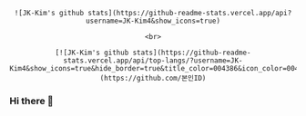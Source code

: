  <div align=center>
	
	![JK-Kim's github stats](https://github-readme-stats.vercel.app/api?username=JK-Kim4&show_icons=true)
	
	<br>
	
	[![JK-Kim's github stats](https://github-readme-stats.vercel.app/api/top-langs/?username=JK-Kim4&show_icons=true&hide_border=true&title_color=004386&icon_color=004386&layout=compact)](https://github.com/본인ID)

</div>

### Hi there 👋

<!--
**JK-Kim4/JK-Kim4** is a ✨ _special_ ✨ repository because its `README.md` (this file) appears on your GitHub profile.

Here are some ideas to get you started:

- 🔭 I’m currently working on ...
- 🌱 I’m currently learning ...
- 👯 I’m looking to collaborate on ...
- 🤔 I’m looking for help with ...
- 💬 Ask me about ...
- 📫 How to reach me: ...
- 😄 Pronouns: ...
- ⚡ Fun fact: ...
-->
